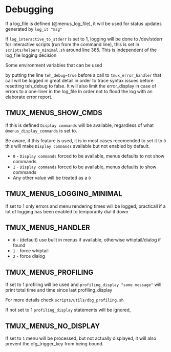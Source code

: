# Debugging

If a log_file is defined (@menus_log_file), it will be used for status updates
generated by `log_it "msg"`

If `log_interactive_to_stderr` is set to 1, logging will be done to /dev/stderr
for interactive scripts (run from the command line), this is set in
`scripts/helpers_minimal.sh` around line 365. This is independent
of the log_file logging decision

Some environment variables that can be used

by putting the line `teh_debug=true` before a call to `tmux_error_handler` that
call will be logged in great detail in order to trace syntax issues before resetting
teh_debug to false.
It will also limit the error_display in case of errors to a one-liner in the log_file
In order not to flood the log with an elaborate error report.

## TMUX_MENUS_SHOW_CMDS

If this is defined `Display commands` will be available, regardless of what
`@menus_display_commands` is set to.

Be aware, if this feature is used, it is in most cases recomended to set
it to `0` this will make `Display commands` available but not enabled by default.

- `0` - `Display commands` forced to be available, menus defaults to not show commands
- `1` - `Display commands` forced to be available, menus defaults to show commands
- Any other value will be treated as a `0`

## TMUX_MENUS_LOGGING_MINIMAL

If set to 1 only errors and menu rendering times will be logged, practicall if
a lot of logging has been enabled to temporarily dial it down

## TMUX_MENUS_HANDLER

- `0` - (default) use built in menus if available, otherwise whiptail/dialog if found
- `1` - force whiptail
- `2` - force dialog

## TMUX_MENUS_PROFILING

If set to 1 profiling will be used and `profiling_display "some message"`
will print total time and time since last profiling_display

For more details check `scripts/utils/dbg_profiling.sh`

If not set to 1 `profiling_display` statements will be ignored,

## TMUX_MENUS_NO_DISPLAY

If set to `1` menu will be processed, but not actually displayed, it will also
prevent the cfg_trigger_key from being bound.
